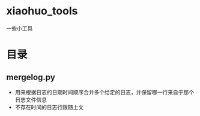 # xiaohuo_tools
一些小工具
# 目录
## mergelog.py
- 用来根据日志的日期时间顺序合并多个给定的日志，并保留哪一行来自于那个日志文件信息
- 不存在时间的日志行跟随上文